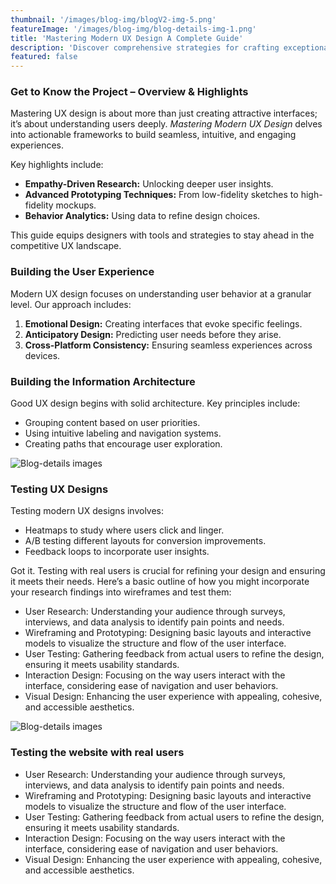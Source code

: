 ```yaml
---
thumbnail: '/images/blog-img/blogV2-img-5.png'
featureImage: '/images/blog-img/blog-details-img-1.png'
title: 'Mastering Modern UX Design A Complete Guide'
description: 'Discover comprehensive strategies for crafting exceptional user experiences in the modern digital era.'
featured: false
---
```


### Get to Know the Project – Overview & Highlights

Mastering UX design is about more than just creating attractive interfaces; it’s about understanding users deeply. _Mastering Modern UX Design_ delves into actionable frameworks to build seamless, intuitive, and engaging experiences.

Key highlights include:

- **Empathy-Driven Research:** Unlocking deeper user insights.
- **Advanced Prototyping Techniques:** From low-fidelity sketches to high-fidelity mockups.
- **Behavior Analytics:** Using data to refine design choices.

This guide equips designers with tools and strategies to stay ahead in the competitive UX landscape.

### Building the User Experience

Modern UX design focuses on understanding user behavior at a granular level. Our approach includes:

1. **Emotional Design:** Creating interfaces that evoke specific feelings.
2. **Anticipatory Design:** Predicting user needs before they arise.
3. **Cross-Platform Consistency:** Ensuring seamless experiences across devices.

### Building the Information Architecture

Good UX design begins with solid architecture. Key principles include:

- Grouping content based on user priorities.
- Using intuitive labeling and navigation systems.
- Creating paths that encourage user exploration.

![Blog-details images](/images/services/services-details-img.png)

### Testing UX Designs

Testing modern UX designs involves:

- Heatmaps to study where users click and linger.
- A/B testing different layouts for conversion improvements.
- Feedback loops to incorporate user insights.

Got it. Testing with real users is crucial for refining your design and ensuring it meets their needs. Here’s a basic outline of how you might incorporate your research findings into wireframes and test them:

- User Research: Understanding your audience through surveys, interviews, and data analysis to identify pain points and needs.
- Wireframing and Prototyping: Designing basic layouts and interactive models to visualize the structure and flow of the user interface.
- User Testing: Gathering feedback from actual users to refine the design, ensuring it meets usability standards.
- Interaction Design: Focusing on the way users interact with the interface, considering ease of navigation and user behaviors.
- Visual Design: Enhancing the user experience with appealing, cohesive, and accessible aesthetics.

![Blog-details images](/images/project-details/project-details-2-banner.png)

### Testing the website with real users

- User Research: Understanding your audience through surveys, interviews, and data analysis to identify pain points and needs.
- Wireframing and Prototyping: Designing basic layouts and interactive models to visualize the structure and flow of the user interface.
- User Testing: Gathering feedback from actual users to refine the design, ensuring it meets usability standards.
- Interaction Design: Focusing on the way users interact with the interface, considering ease of navigation and user behaviors.
- Visual Design: Enhancing the user experience with appealing, cohesive, and accessible aesthetics.
